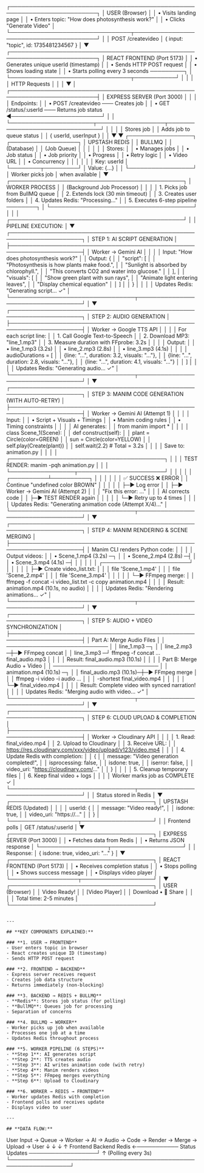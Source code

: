 
┌─────────────────────────────────────────────────────────────────────────┐
│                          USER (Browser)                                 │
│  • Visits landing page                                                  │
│  • Enters topic: "How does photosynthesis work?"                        │
│  • Clicks "Generate Video"                                              │
└────────────────────────────────┬────────────────────────────────────────┘
                                 │
                                 │ POST /createvideo
                                 │ { input: "topic", id: 1735481234567 }
                                 │
                                 ▼
┌─────────────────────────────────────────────────────────────────────────┐
│                      REACT FRONTEND (Port 5173)                         │
│  • Generates unique userId (timestamp)                                  │
│  • Sends HTTP POST request                                              │
│  • Shows loading state                                                  │
│  • Starts polling every 3 seconds ─────────┐                            │
└────────────────────────────────┬───────────┘                            │
                                 │                                        │
                                 │ HTTP Requests                          │
                                 │                                        │
                                 ▼                                        │
┌─────────────────────────────────────────────────────────────────────────┤
│                     EXPRESS SERVER (Port 3000)                          │
│                                                                         │
│  Endpoints:                                                             │
│  • POST /createvideo    ─── Creates job                                 │
│  • GET /status/:userId  ─── Returns job status ◄────────────────────────┘
│                                                                          │
└──────────────────────┬──────────────────┬────────────────────────────────┘
                       │                  │
                       │                  │
          Stores job   │                  │  Adds job to queue
          status       │                  │  { userId, userInput }
                       │                  │
                       ▼                  ▼
         ┌─────────────────┐   ┌──────────────────┐
         │  UPSTASH REDIS  │   │     BULLMQ       │
         │   (Database)    │   │   (Job Queue)    │
         │                 │   │                  │
         │  Stores:        │   │  • Manages jobs  │
         │  • Job status   │   │  • Job priority  │
         │  • Progress     │   │  • Retry logic   │
         │  • Video URL    │   │  • Concurrency   │
         │                 │   │                  │
         │  Key: userId    │   └────────┬─────────┘
         │  Value: {...}   │            │
         └─────────────────┘            │ Worker picks job
                                        │ when available
                                        │
                                        ▼
         ┌──────────────────────────────────────────────┐
         │           WORKER PROCESS                     │
         │        (Background Job Processor)            │
         │                                              │
         │  1. Picks job from BullMQ queue              │
         │  2. Extends lock (30 min timeout)            │
         │  3. Creates user folders                     │
         │  4. Updates Redis: "Processing..."           │
         │  5. Executes 6-step pipeline ────────┐       │
         └──────────────────────────────────────┘       │
                                                        │
                                                        │
         ┌──────────────────────────────────────────────┘
         │
         │ PIPELINE EXECUTION:
         │
         ▼
┌─────────────────────────────────────────────────────────────────────┐
│ STEP 1: AI SCRIPT GENERATION                                        │
├─────────────────────────────────────────────────────────────────────┤
│  Worker → Gemini AI                                                 │
│                                                                     │
│  Input:  "How does photosynthesis work?"                            │
│  Output: {                                                          │
│    "script": [                                                      │
│      "Photosynthesis is how plants make food.",                     │
│      "Sunlight is absorbed by chlorophyll.",                        │
│      "This converts CO2 and water into glucose."                    │
│    ],                                                               │
│    "visuals": [                                                     │
│      "Show green plant with sun rays",                              │
│      "Animate light entering leaves",                               │
│      "Display chemical equation"                                    │
│    ]                                                                │
│  }                                                                  │
│                                                                     │
│  Updates Redis: "Generating script... ✓"                            │
└─────────────────────────────────┬───────────────────────────────────┘
                                  │
                                  ▼
┌─────────────────────────────────────────────────────────────────────┐
│ STEP 2: AUDIO GENERATION                                            │
├─────────────────────────────────────────────────────────────────────┤
│  Worker → Google TTS API                                            │
│                                                                     │
│  For each script line:                                              │
│    1. Call Google Text-to-Speech                                    │
│    2. Download MP3: "line_1.mp3"                                    │
│    3. Measure duration with FFprobe: 3.2s                           │
│                                                                     │
│  Output:                                                            │
│    • line_1.mp3 (3.2s)                                              │
│    • line_2.mp3 (2.8s)                                              │
│    • line_3.mp3 (4.1s)                                              │
│                                                                     │
│  audioDurations = [                                                 │
│    {line: "...", duration: 3.2, visuals: "..."},                    │
│    {line: "...", duration: 2.8, visuals: "..."},                    │
│    {line: "...", duration: 4.1, visuals: "..."}                     │
│  ]                                                                  │
│                                                                     │
│  Updates Redis: "Generating audio... ✓"                             │
└─────────────────────────────────┬───────────────────────────────────┘
                                  │
                                  ▼
┌─────────────────────────────────────────────────────────────────────┐
│ STEP 3: MANIM CODE GENERATION (WITH AUTO-RETRY)                     │
├─────────────────────────────────────────────────────────────────────┤
│  Worker → Gemini AI (Attempt 1)                                     │
│                                                                     │
│  Input:                                                             │
│    • Script + Visuals + Timings                                     │
│    • Manim coding rules                                             │
│    • Timing constraints                                             │
│                                                                     │
│  AI generates:                                                      │
│    from manim import *                                              │
│                                                                     │
│    class Scene_1(Scene):                                            │
│        def construct(self):                                         │
│            plant = Circle(color=GREEN)                              │
│            sun = Circle(color=YELLOW)                               │
│            self.play(Create(plant))                                 │
│            self.wait(2.2)  # Total = 3.2s                           │
│                                                                     │
│  Save to: animation.py                                              │
│                                                                     │
│  ┌─────────────────────────────────────────┐                        │
│  │ TEST RENDER: manim -pqh animation.py   │                         │
│  └─────────────────┬───────────────────────┘                        │
│                    │                                                │
│         ┌──────────┴──────────┐                                     │
│         │                     │                                     │
│    ✅ SUCCESS            ❌ ERROR                                   │
│    Continue               "undefined color BROWN"                   │
│                           │                                         │
│                           ├─► Log error                             │
│                           ├─► Worker → Gemini AI (Attempt 2)        │
│                           │   "Fix this error: ..."                 │
│                           │   AI corrects code                      │
│                           ├─► TEST RENDER again                     │
│                           │                                         │
│                           └─► Retry up to 4 times                   │
│                                                                     │
│  Updates Redis: "Generating animation code (Attempt X/4)..."        │
└─────────────────────────────────┬───────────────────────────────────┘
                                  │
                                  ▼
┌─────────────────────────────────────────────────────────────────────┐
│ STEP 4: MANIM RENDERING & SCENE MERGING                             │
├─────────────────────────────────────────────────────────────────────┤
│  Manim CLI renders Python code:                                     │
│                                                                     │
│  Output videos:                                                     │
│    • Scene_1.mp4 (3.2s) ─┐                                          │
│    • Scene_2.mp4 (2.8s) ─┤                                          │
│    • Scene_3.mp4 (4.1s) ─┤                                          │
│                          │                                          │
│  ┌───────────────────────┘                                          │
│  │                                                                  │
│  ├─► Create video_list.txt:                                         │
│  │   file 'Scene_1.mp4'                                             │
│  │   file 'Scene_2.mp4'                                             │
│  │   file 'Scene_3.mp4'                                             │
│  │                                                                  │
│  └─► FFmpeg merge:                                                  │
│      ffmpeg -f concat -i video_list.txt -c copy animation.mp4       │
│                                                                     │
│  Result: animation.mp4 (10.1s, no audio)                            │
│                                                                     │
│  Updates Redis: "Rendering animations... ✓"                         │
└─────────────────────────────────┬───────────────────────────────────┘
                                  │
                                  ▼
┌─────────────────────────────────────────────────────────────────────┐
│ STEP 5: AUDIO + VIDEO SYNCHRONIZATION                               │
├─────────────────────────────────────────────────────────────────────┤
│  Part A: Merge Audio Files                                          │
│  ───────────────────────────                                        │
│    line_1.mp3 ─┐                                                    │
│    line_2.mp3 ─┼─► FFmpeg concat                                    │
│    line_3.mp3 ─┘   ffmpeg -f concat ... final_audio.mp3             │
│                                                                     │
│    Result: final_audio.mp3 (10.1s)                                  │
│                                                                     │
│  Part B: Merge Audio + Video                                        │
│  ────────────────────────────                                       │
│    animation.mp4 (10.1s) ─┐                                         │
│    final_audio.mp3 (10.1s)─┼─► FFmpeg merge                         │
│                            │   ffmpeg -i video -i audio ...         │
│                            │   -shortest final_video.mp4            │
│                            │                                        │
│                            └─► final_video.mp4                      │
│                                                                     │
│  Result: Complete video with synced narration!                      │
│                                                                     │
│  Updates Redis: "Merging audio with video... ✓"                     │
└─────────────────────────────────┬───────────────────────────────────┘
                                  │
                                  ▼
┌─────────────────────────────────────────────────────────────────────┐
│ STEP 6: CLOUD UPLOAD & COMPLETION                                   │
├─────────────────────────────────────────────────────────────────────┤
│  Worker → Cloudinary API                                            │
│                                                                     │
│  1. Read: final_video.mp4                                           │
│  2. Upload to Cloudinary                                            │
│  3. Receive URL:                                                    │
│     https://res.cloudinary.com/xxx/video/upload/v123/video.mp4      │
│                                                                     │
│  4. Update Redis with completion:                                   │
│     {                                                               │
│       message: "Video generation completed!",                       │
│       isprocessing: false,                                          │
│       isdone: true,                                                 │
│       iserror: false,                                               │
│       video_uri: "https://cloudinary.com/..."                       │
│     }                                                               │
│                                                                     │
│  5. Cleanup temporary files                                         │
│  6. Keep final video + logs                                         │
│                                                                     │
│  Worker marks job as COMPLETE ✓                                     │
└─────────────────────────────────┬───────────────────────────────────┘
                                  │
                                  │ Status stored in Redis
                                  │
                                  ▼
         ┌──────────────────────────────────────┐
         │       UPSTASH REDIS (Updated)        │
         │                                      │
         │  userId: {                           │
         │    message: "Video ready!",          │
         │    isdone: true,                     │
         │    video_uri: "https://..."          │
         │  }                                   │
         └──────────────────┬───────────────────┘
                            │
                            │ Frontend polls
                            │ GET /status/:userId
                            │
                            ▼
         ┌──────────────────────────────────────┐
         │     EXPRESS SERVER (Port 3000)       │
         │  • Fetches data from Redis           │
         │  • Returns JSON response             │
         └──────────────────┬───────────────────┘
                            │
                            │ Response:
                            │ { isdone: true, video_uri: "..." }
                            │
                            ▼
         ┌──────────────────────────────────────┐
         │     REACT FRONTEND (Port 5173)       │
         │  • Receives completion status        │
         │  • Stops polling                     │
         │  • Shows success message             │
         │  • Displays video player             │
         └──────────────────┬───────────────────┘
                            │
                            ▼
         ┌──────────────────────────────────────┐
         │          USER (Browser)              │
         │   Video Ready!                     │
         │   [Video Player]                   │
         │   Download • 🔗 Share              │
         │                                      │
         │  Total time: 2-5 minutes             │
         └──────────────────────────────────────┘
```

---

## **KEY COMPONENTS EXPLAINED:**

### **1. USER → FRONTEND**
- User enters topic in browser
- React creates unique ID (timestamp)
- Sends HTTP POST request

### **2. FRONTEND → BACKEND**
- Express server receives request
- Creates job data structure
- Returns immediately (non-blocking)

### **3. BACKEND → REDIS + BULLMQ**
- **Redis**: Stores job status (for polling)
- **BullMQ**: Queues job for processing
- Separation of concerns

### **4. BULLMQ → WORKER**
- Worker picks up job when available
- Processes one job at a time
- Updates Redis throughout process

### **5. WORKER PIPELINE (6 STEPS)**
- **Step 1**: AI generates script
- **Step 2**: TTS creates audio
- **Step 3**: AI writes animation code (with retry)
- **Step 4**: Manim renders videos
- **Step 5**: FFmpeg merges everything
- **Step 6**: Upload to Cloudinary

### **6. WORKER → REDIS → FRONTEND**
- Worker updates Redis with completion
- Frontend polls and receives update
- Displays video to user

---

## **DATA FLOW:**
```
User Input → Queue → Worker → AI → Audio → Code → Render → Merge → Upload → User
     ↓         ↓       ↓                                                    ↑
  Frontend  Backend  Redis ←─────────── Status Updates ──────────────────┘
     ↑                                    (Polling every 3s)
     └──────────────────────────────────────────────────────────────────┘
